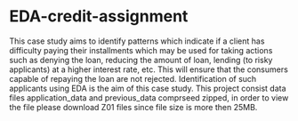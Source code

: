 # EDA-credit-assignment
This case study aims to identify patterns which indicate if a client has difficulty paying their  installments which may be used for taking actions such as denying the loan, reducing the  amount of loan, lending (to risky applicants) at a higher interest rate, etc. This will ensure  that the consumers capable of repaying the loan are not rejected. Identification of such  applicants using EDA is the aim of this case study.
This project consist data files application_data and previous_data comprseed zipped, in order to view the file please download Z01 files since file size is more then 25MB.
